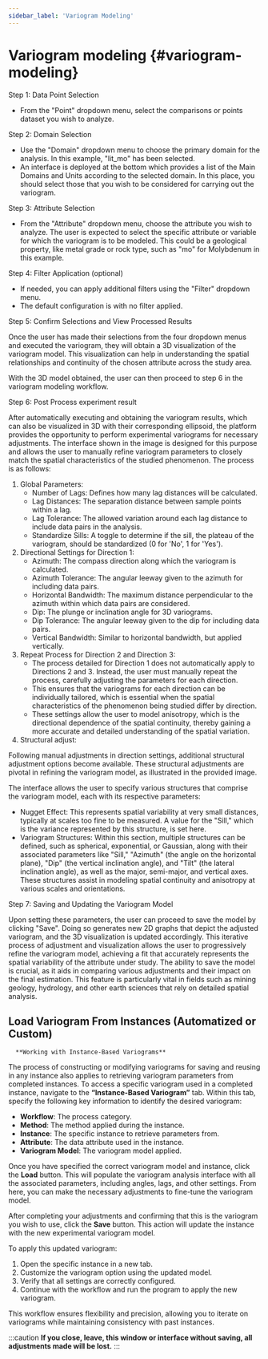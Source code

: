 ```yaml
---
sidebar_label: 'Variogram Modeling'
---
```


# **Variogram modeling** {#variogram-modeling}

Step 1: Data Point Selection

* From the "Point" dropdown menu, select the comparisons or points dataset you wish to analyze.

Step 2: Domain Selection

* Use the "Domain" dropdown menu to choose the primary domain for the analysis. In this example, "lit\_mo" has been selected.  
* An interface is deployed at the bottom which provides a list of the Main Domains and Units according to the selected domain. In this place, you should select those that you wish to be considered for carrying out the variogram.

Step 3: Attribute Selection

* From the "Attribute" dropdown menu, choose the attribute you wish to analyze. The user is expected to select the specific attribute or variable for which the variogram is to be modeled. This could be a geological property, like metal grade or rock type, such as "mo" for Molybdenum in this example.

Step 4: Filter Application (optional)

* If needed, you can apply additional filters using the "Filter" dropdown menu.  
* The default configuration is with no filter applied.

Step 5: Confirm Selections and View Processed Results

Once the user has made their selections from the four dropdown menus and executed the variogram, they will obtain a 3D visualization of the variogram model. This visualization can help in understanding the spatial relationships and continuity of the chosen attribute across the study area.

With the 3D model obtained, the user can then proceed to step 6 in the variogram modeling workflow.

Step 6: Post Process experiment result

After automatically executing and obtaining the variogram results, which can also be visualized in 3D with their corresponding ellipsoid, the platform provides the opportunity to perform experimental variograms for necessary adjustments. The interface shown in the image is designed for this purpose and allows the user to manually refine variogram parameters to closely match the spatial characteristics of the studied phenomenon. The process is as follows:

1. Global Parameters:  
   * Number of Lags: Defines how many lag distances will be calculated.  
   * Lag Distances: The separation distance between sample points within a lag.  
   * Lag Tolerance: The allowed variation around each lag distance to include data pairs in the analysis.  
   * Standardize Sills: A toggle to determine if the sill, the plateau of the variogram, should be standardized (0 for 'No', 1 for 'Yes').  
2. Directional Settings for Direction 1:  
   * Azimuth: The compass direction along which the variogram is calculated.  
   * Azimuth Tolerance: The angular leeway given to the azimuth for including data pairs.  
   * Horizontal Bandwidth: The maximum distance perpendicular to the azimuth within which data pairs are considered.  
   * Dip: The plunge or inclination angle for 3D variograms.  
   * Dip Tolerance: The angular leeway given to the dip for including data pairs.  
   * Vertical Bandwidth: Similar to horizontal bandwidth, but applied vertically.  
3. Repeat Process for Direction 2 and Direction 3:  
   * The process detailed for Direction 1 does not automatically apply to Directions 2 and 3\. Instead, the user must manually repeat the process, carefully adjusting the parameters for each direction.  
   * This ensures that the variograms for each direction can be individually tailored, which is essential when the spatial characteristics of the phenomenon being studied differ by direction.  
   * These settings allow the user to model anisotropy, which is the directional dependence of the spatial continuity, thereby gaining a more accurate and detailed understanding of the spatial variation.
4. Structural adjust:

Following manual adjustments in direction settings, additional structural adjustment options become available. These structural adjustments are pivotal in refining the variogram model, as illustrated in the provided image.

The interface allows the user to specify various structures that comprise the variogram model, each with its respective parameters:

* Nugget Effect: This represents spatial variability at very small distances, typically at scales too fine to be measured. A value for the "Sill," which is the variance represented by this structure, is set here.  
* Variogram Structures: Within this section, multiple structures can be defined, such as spherical, exponential, or Gaussian, along with their associated parameters like "Sill," "Azimuth" (the angle on the horizontal plane), "Dip" (the vertical inclination angle), and "Tilt" (the lateral inclination angle), as well as the major, semi-major, and vertical axes. These structures assist in modeling spatial continuity and anisotropy at various scales and orientations.

Step 7: Saving and Updating the Variogram Model

Upon setting these parameters, the user can proceed to save the model by clicking "Save". Doing so generates new 2D graphs that depict the adjusted variogram, and the 3D visualization is updated accordingly. This iterative process of adjustment and visualization allows the user to progressively refine the variogram model, achieving a fit that accurately represents the spatial variability of the attribute under study. The ability to save the model is crucial, as it aids in comparing various adjustments and their impact on the final estimation. This feature is particularly vital in fields such as mining geology, hydrology, and other earth sciences that rely on detailed spatial analysis.

## **Load Variogram From Instances (Automatized or Custom)**

      **Working with Instance-Based Variograms**

The process of constructing or modifying variograms for saving and reusing in any instance also applies to retrieving variogram parameters from completed instances. To access a specific variogram used in a completed instance, navigate to the **“Instance-Based Variogram”** tab. Within this tab, specify the following key information to identify the desired variogram:

* **Workflow**: The process category.  
* **Method**: The method applied during the instance.  
* **Instance**: The specific instance to retrieve parameters from.  
* **Attribute**: The data attribute used in the instance.  
* **Variogram Model**: The variogram model applied.

Once you have specified the correct variogram model and instance, click the **Load** button. This will populate the variogram analysis interface with all the associated parameters, including angles, lags, and other settings. From here, you can make the necessary adjustments to fine-tune the variogram model.

After completing your adjustments and confirming that this is the variogram you wish to use, click the **Save** button. This action will update the instance with the new experimental variogram model.

To apply this updated variogram:

1. Open the specific instance in a new tab.  
2. Customize the variogram option using the updated model.  
3. Verify that all settings are correctly configured.  
4. Continue with the workflow and run the program to apply the new variogram.

This workflow ensures flexibility and precision, allowing you to iterate on variograms while maintaining consistency with past instances.

:::caution
**If you close, leave, this window or interface without saving, all adjustments made will be lost.**
:::
